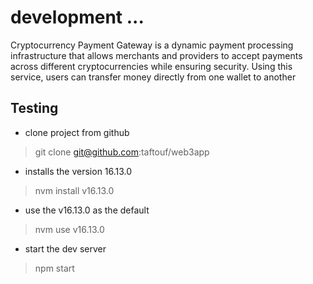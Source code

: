 # development ...

Cryptocurrency Payment Gateway is a dynamic payment processing infrastructure that allows merchants and providers to accept payments across different cryptocurrencies while ensuring security. Using this service, users can transfer money directly from one wallet to another

## Testing

* clone project from github
> git clone git@github.com:taftouf/web3app

* installs the version 16.13.0
> nvm install v16.13.0

* use the v16.13.0 as the default
> nvm use v16.13.0

* start the dev server
> npm start